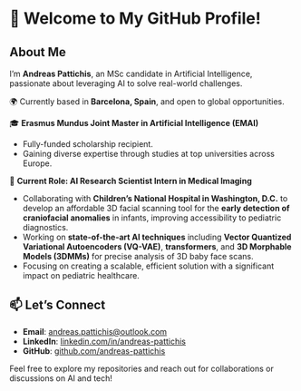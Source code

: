# 👋 Welcome to My GitHub Profile!

## About Me  
I’m **Andreas Pattichis**, an MSc candidate in Artificial Intelligence, passionate about leveraging AI to solve real-world challenges.

🌍 Currently based in **Barcelona, Spain**, and open to global opportunities.  

🎓 **Erasmus Mundus Joint Master in Artificial Intelligence (EMAI)**  
- Fully-funded scholarship recipient.  
- Gaining diverse expertise through studies at top universities across Europe.

🚀 **Current Role: AI Research Scientist Intern in Medical Imaging**  
- Collaborating with **Children’s National Hospital in Washington, D.C.** to develop an affordable 3D facial scanning tool for the **early detection of craniofacial anomalies** in infants, improving accessibility to pediatric diagnostics.  
- Working on **state-of-the-art AI techniques** including **Vector Quantized Variational Autoencoders (VQ-VAE)**, **transformers**, and **3D Morphable Models (3DMMs)** for precise analysis of 3D baby face scans.
- Focusing on creating a scalable, efficient solution with a significant impact on pediatric healthcare.  

## 📫 Let’s Connect  
- **Email**: [andreas.pattichis@outlook.com](mailto:andreas.pattichis@outlook.com)  
- **LinkedIn**: [linkedin.com/in/andreas-pattichis](https://www.linkedin.com/in/andreas-pattichis)  
- **GitHub**: [github.com/andreas-pattichis](https://github.com/andreas-pattichis)  

Feel free to explore my repositories and reach out for collaborations or discussions on AI and tech!
